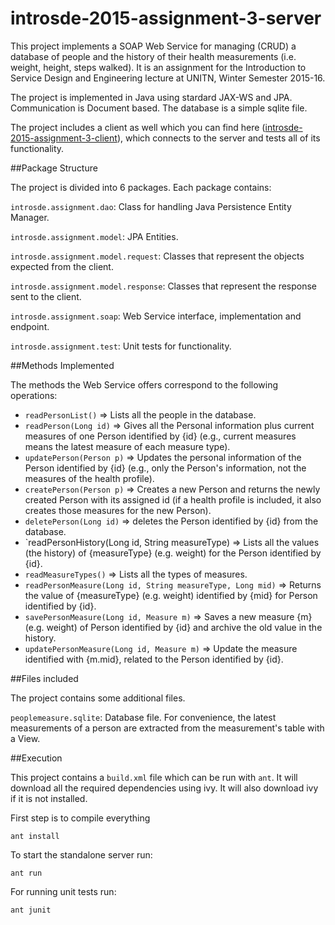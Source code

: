 # introsde-2015-assignment-3-server

This project implements a SOAP Web Service for managing (CRUD) a database of people and the history of their health measurements (i.e. weight, height, steps walked). It is an assignment for the Introduction to Service Design and Engineering lecture at UNITN, Winter Semester 2015-16.

The project is implemented in Java using stardard JAX-WS and JPA. Communication is Document based. The database is a simple sqlite file.

The project includes a client as well which you can find here ([introsde-2015-assignment-3-client](https://github.com/djbb7/introsde-2015-assignment-3-client)), which connects to the server and tests all of its functionality.


##Package Structure

The project is divided into 6 packages. Each package contains:

`introsde.assignment.dao`: Class for handling Java Persistence Entity Manager.

`introsde.assignment.model`: JPA Entities.

`introsde.assignment.model.request`: Classes that represent the objects expected from the client.

`introsde.assignment.model.response`: Classes that represent the response sent to the client.

`introsde.assignment.soap`: Web Service interface, implementation and endpoint.

`introsde.assignment.test`: Unit tests for functionality.

##Methods Implemented

The methods the Web Service offers correspond to the following operations:

* `readPersonList()` => Lists all the people in the database.
* `readPerson(Long id)` => Gives all the Personal information plus current measures of one Person identified by {id} (e.g., current measures means the latest measure of each measure type).
* `updatePerson(Person p)` => Updates the personal information of the Person identified by {id} (e.g., only the Person's information, not the measures of the health profile).
* `createPerson(Person p)` => Creates a new Person and returns the newly created Person with its assigned id (if a health profile is included, it also creates those measures for the new Person).
* `deletePerson(Long id)` => deletes the Person identified by {id} from the database.
* `readPersonHistory(Long id, String measureType) => Lists all the values (the history) of {measureType} (e.g. weight) for the Person identified by {id}.
* `readMeasureTypes()` => Lists all the types of measures.
* `readPersonMeasure(Long id, String measureType, Long mid)` => Returns the value of {measureType} (e.g. weight) identified by {mid} for Person identified by {id}.
* `savePersonMeasure(Long id, Measure m)` => Saves a new measure {m} (e.g. weight) of Person identified by {id} and archive the old value in the history.
* `updatePersonMeasure(Long id, Measure m)` => Update the measure identified with {m.mid}, related to the Person identified by {id}.

##Files included

The project contains some additional files.

`peoplemeasure.sqlite`: Database file. For convenience, the latest measurements of a person are extracted from the measurement's table with a View.

##Execution

This project contains a `build.xml` file which can be run with `ant`. It will download all the required dependencies using ivy. It will also download ivy if it is not installed.


First step is to compile everything
```
ant install
```

To start the standalone server run:
```
ant run
```

For running unit tests run:
```
ant junit
```
